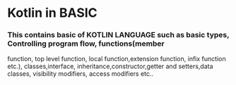 # Kotlin in BASIC

### This contains basic of KOTLIN LANGUAGE such as basic types, Controlling program flow, functions(member
function, top level function, local function,extension function, infix function etc.), classes,interface,
inheritance,constructor,getter and setters,data classes, visibility modifiers, access modifiers etc..

